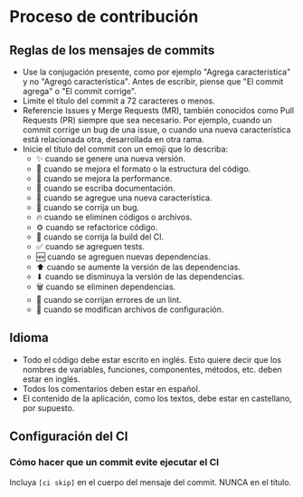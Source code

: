 # Proceso de contribución

## Reglas de los mensajes de commits

- Use la conjugación presente, como por ejemplo "Agrega característica" y no "Agregó característica".
Antes de escribir, piense que "El commit agrega" o "El commit corrige".
- Limite el título del commit a 72 caracteres o menos.
- Referencie Issues y Merge Requests (MR), también conocidos como Pull Requests (PR) siempre que sea necesario. 
Por ejemplo, cuando un commit corrige un bug de una issue, o cuando una nueva característica está relacionada otra, 
desarrollada en otra rama.
- Inicie el título del commit con un emoji que lo describa:
  - ✨ cuando se genere una nueva versión.
  - 🎨 cuando se mejora el formato o la estructura del código.
  - 🏇 cuando se mejora la performance.
  - 📝 cuando se escriba documentación.
  - 🚀 cuando se agregue una nueva característica.
  - 🐛 cuando se corrija un bug.
  - 🔥 cuando se eliminen códigos o archivos.
  - ⚙️ cuando se refactorice código.
  - 💚 cuando se corrija la build del CI.
  - ✅ cuando se agreguen tests.
  - 🆕 cuando se agreguen nuevas dependencias.
  - ⬆ cuando se aumente la versión de las dependencias.
  - ⬇ cuando se disminuya la versión de las dependencias.
  - 🗑️ cuando se eliminen dependencias.
  - 👕 cuando se corrijan errores de un lint.
  - 🔧 cuando se modifican archivos de configuración.

## Idioma

- Todo el código debe estar escrito en inglés. Esto quiere decir que los nombres de variables, funciones, componentes, 
métodos, etc. deben estar en inglés.
- Todos los comentarios deben estar en español.
- El contenido de la aplicación, como los textos, debe estar en castellano, por supuesto.

## Configuración del CI

### Cómo hacer que un commit evite ejecutar el CI

Incluya `[ci skip]` en el cuerpo del mensaje del commit. NUNCA en el título.
